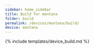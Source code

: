 ```yaml
---
sidebar: home_sidebar
title: Build for montana
folder: build
permalink: /devices/montana/build/
device: montana
---
```

{% include templates/device_build.md %}
